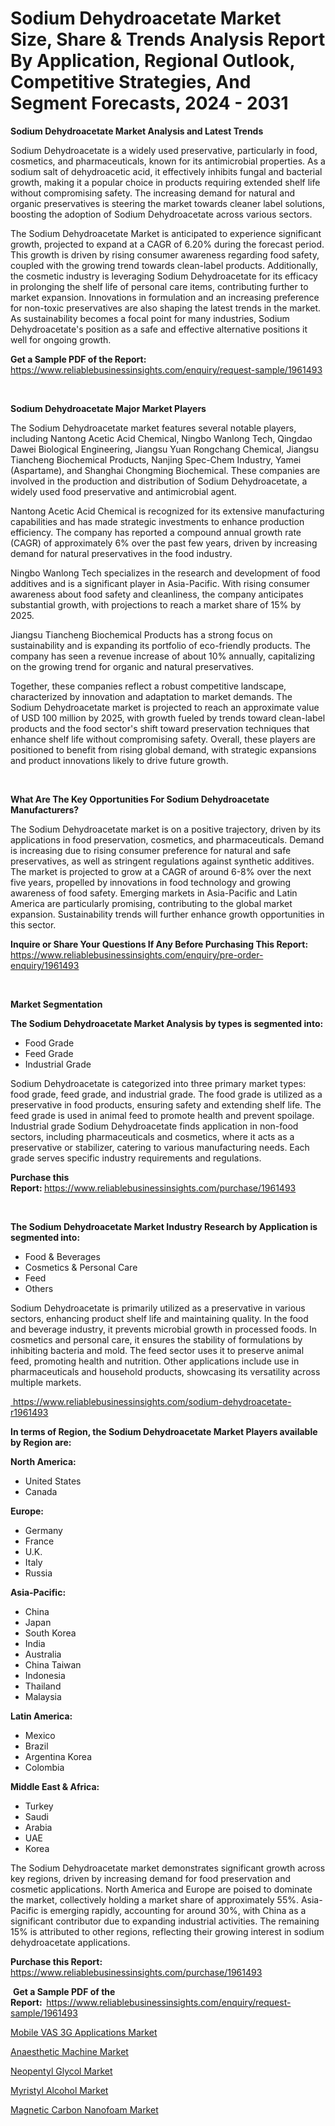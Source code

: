 <p><h1>Sodium Dehydroacetate Market Size, Share & Trends Analysis Report By Application, Regional Outlook, Competitive Strategies, And Segment Forecasts, 2024 - 2031</h1></p><p><strong>Sodium Dehydroacetate Market Analysis and Latest Trends</strong></p>
<p><p>Sodium Dehydroacetate is a widely used preservative, particularly in food, cosmetics, and pharmaceuticals, known for its antimicrobial properties. As a sodium salt of dehydroacetic acid, it effectively inhibits fungal and bacterial growth, making it a popular choice in products requiring extended shelf life without compromising safety. The increasing demand for natural and organic preservatives is steering the market towards cleaner label solutions, boosting the adoption of Sodium Dehydroacetate across various sectors.</p><p>The Sodium Dehydroacetate Market is anticipated to experience significant growth, projected to expand at a CAGR of 6.20% during the forecast period. This growth is driven by rising consumer awareness regarding food safety, coupled with the growing trend towards clean-label products. Additionally, the cosmetic industry is leveraging Sodium Dehydroacetate for its efficacy in prolonging the shelf life of personal care items, contributing further to market expansion. Innovations in formulation and an increasing preference for non-toxic preservatives are also shaping the latest trends in the market. As sustainability becomes a focal point for many industries, Sodium Dehydroacetate's position as a safe and effective alternative positions it well for ongoing growth.</p></p>
<p><strong>Get a Sample PDF of the Report:&nbsp;</strong> <a href="https://www.reliablebusinessinsights.com/enquiry/request-sample/1961493?utm_campaign=96&utm_medium=2&utm_source=Github&utm_content=ia&utm_term=06112024&utm_id=sodium-dehydroacetate">https://www.reliablebusinessinsights.com/enquiry/request-sample/1961493</a></p>
<p>&nbsp;</p>
<p><strong>Sodium Dehydroacetate Major Market Players</strong></p>
<p><p>The Sodium Dehydroacetate market features several notable players, including Nantong Acetic Acid Chemical, Ningbo Wanlong Tech, Qingdao Dawei Biological Engineering, Jiangsu Yuan Rongchang Chemical, Jiangsu Tiancheng Biochemical Products, Nanjing Spec-Chem Industry, Yamei (Aspartame), and Shanghai Chongming Biochemical. These companies are involved in the production and distribution of Sodium Dehydroacetate, a widely used food preservative and antimicrobial agent.</p><p>Nantong Acetic Acid Chemical is recognized for its extensive manufacturing capabilities and has made strategic investments to enhance production efficiency. The company has reported a compound annual growth rate (CAGR) of approximately 6% over the past few years, driven by increasing demand for natural preservatives in the food industry.</p><p>Ningbo Wanlong Tech specializes in the research and development of food additives and is a significant player in Asia-Pacific. With rising consumer awareness about food safety and cleanliness, the company anticipates substantial growth, with projections to reach a market share of 15% by 2025.</p><p>Jiangsu Tiancheng Biochemical Products has a strong focus on sustainability and is expanding its portfolio of eco-friendly products. The company has seen a revenue increase of about 10% annually, capitalizing on the growing trend for organic and natural preservatives. </p><p>Together, these companies reflect a robust competitive landscape, characterized by innovation and adaptation to market demands. The Sodium Dehydroacetate market is projected to reach an approximate value of USD 100 million by 2025, with growth fueled by trends toward clean-label products and the food sector's shift toward preservation techniques that enhance shelf life without compromising safety. Overall, these players are positioned to benefit from rising global demand, with strategic expansions and product innovations likely to drive future growth.</p></p>
<p>&nbsp;</p>
<p><strong>What Are The Key Opportunities For Sodium Dehydroacetate Manufacturers?</strong></p>
<p><p>The Sodium Dehydroacetate market is on a positive trajectory, driven by its applications in food preservation, cosmetics, and pharmaceuticals. Demand is increasing due to rising consumer preference for natural and safe preservatives, as well as stringent regulations against synthetic additives. The market is projected to grow at a CAGR of around 6-8% over the next five years, propelled by innovations in food technology and growing awareness of food safety. Emerging markets in Asia-Pacific and Latin America are particularly promising, contributing to the global market expansion. Sustainability trends will further enhance growth opportunities in this sector.</p></p>
<p><strong>Inquire or Share Your Questions If Any Before Purchasing This Report:</strong> <a href="https://www.reliablebusinessinsights.com/enquiry/pre-order-enquiry/1961493?utm_campaign=96&utm_medium=2&utm_source=Github&utm_content=ia&utm_term=06112024&utm_id=sodium-dehydroacetate">https://www.reliablebusinessinsights.com/enquiry/pre-order-enquiry/1961493</a></p>
<p>&nbsp;</p>
<p><strong>Market Segmentation</strong></p>
<p><strong>The Sodium Dehydroacetate Market Analysis by types is segmented into:</strong></p>
<p><ul><li>Food Grade</li><li>Feed Grade</li><li>Industrial Grade</li></ul></p>
<p><p>Sodium Dehydroacetate is categorized into three primary market types: food grade, feed grade, and industrial grade. The food grade is utilized as a preservative in food products, ensuring safety and extending shelf life. The feed grade is used in animal feed to promote health and prevent spoilage. Industrial grade Sodium Dehydroacetate finds application in non-food sectors, including pharmaceuticals and cosmetics, where it acts as a preservative or stabilizer, catering to various manufacturing needs. Each grade serves specific industry requirements and regulations.</p></p>
<p><strong>Purchase this Report:&nbsp;</strong><a href="https://www.reliablebusinessinsights.com/purchase/1961493?utm_campaign=96&utm_medium=2&utm_source=Github&utm_content=ia&utm_term=06112024&utm_id=sodium-dehydroacetate">https://www.reliablebusinessinsights.com/purchase/1961493</a></p>
<p>&nbsp;</p>
<p><strong>The Sodium Dehydroacetate Market Industry Research by Application is segmented into:</strong></p>
<p><ul><li>Food & Beverages</li><li>Cosmetics & Personal Care</li><li>Feed</li><li>Others</li></ul></p>
<p><p>Sodium Dehydroacetate is primarily utilized as a preservative in various sectors, enhancing product shelf life and maintaining quality. In the food and beverage industry, it prevents microbial growth in processed foods. In cosmetics and personal care, it ensures the stability of formulations by inhibiting bacteria and mold. The feed sector uses it to preserve animal feed, promoting health and nutrition. Other applications include use in pharmaceuticals and household products, showcasing its versatility across multiple markets.</p></p>
<p><a href="https://www.reliablebusinessinsights.com/sodium-dehydroacetate-r1961493?utm_campaign=96&utm_medium=2&utm_source=Github&utm_content=ia&utm_term=06112024&utm_id=sodium-dehydroacetate">&nbsp;https://www.reliablebusinessinsights.com/sodium-dehydroacetate-r1961493</a></p>
<p><strong>In terms of Region, the Sodium Dehydroacetate Market Players available by Region are:</strong></p>
<p>
    <p> <strong> North America: </strong>
        <ul>
            <li>United States</li>
            <li>Canada</li>
        </ul>
        </p> 
    <p> <strong> Europe: </strong>
        <ul>
            <li>Germany</li>
            <li>France</li>
            <li>U.K.</li>
            <li>Italy</li>
            <li>Russia</li>
        </ul>
        </p> 
    <p> <strong> Asia-Pacific: </strong>
        <ul>
            <li>China</li>
            <li>Japan</li>
            <li>South Korea</li>
            <li>India</li>
            <li>Australia</li>
            <li>China Taiwan</li>
            <li>Indonesia</li>
            <li>Thailand</li>
            <li>Malaysia</li>
        </ul>
        </p> 
    <p> <strong> Latin America: </strong>
        <ul>
            <li>Mexico</li>
            <li>Brazil</li>
            <li>Argentina Korea</li>
            <li>Colombia</li>
        </ul>
        </p> 
    <p> <strong> Middle East & Africa: </strong>
        <ul>
            <li>Turkey</li>
            <li>Saudi</li>
            <li>Arabia</li>
            <li>UAE</li>
            <li>Korea</li>
        </ul>
    </p>
    </p>
<p><p>The Sodium Dehydroacetate market demonstrates significant growth across key regions, driven by increasing demand for food preservation and cosmetic applications. North America and Europe are poised to dominate the market, collectively holding a market share of approximately 55%. Asia-Pacific is emerging rapidly, accounting for around 30%, with China as a significant contributor due to expanding industrial activities. The remaining 15% is attributed to other regions, reflecting their growing interest in sodium dehydroacetate applications.</p></p>
<p><strong>Purchase this Report: </strong><a href="https://www.reliablebusinessinsights.com/purchase/1961493?utm_campaign=96&utm_medium=2&utm_source=Github&utm_content=ia&utm_term=06112024&utm_id=sodium-dehydroacetate">https://www.reliablebusinessinsights.com/purchase/1961493</a></p>
<p>&nbsp;<strong>Get a Sample PDF of the Report:&nbsp;&nbsp;</strong><a href="https://www.reliablebusinessinsights.com/enquiry/request-sample/1961493?utm_campaign=96&utm_medium=2&utm_source=Github&utm_content=ia&utm_term=06112024&utm_id=sodium-dehydroacetate">https://www.reliablebusinessinsights.com/enquiry/request-sample/1961493</a></p>
<p><strong></strong></p>
<p><p><a href="https://www.linkedin.com/pulse/mobile-vas-3g-applications-market-analysis-report-global-insights-pamye?utm_campaign=96&utm_medium=2&utm_source=Github&utm_content=ia&utm_term=06112024&utm_id=sodium-dehydroacetate">Mobile VAS 3G Applications Market</a></p><p><a href="https://issuu.com/reportprime-2/docs/anaesthetic-machine-market-size-203_b744baa96e88dd?utm_campaign=96&utm_medium=2&utm_source=Github&utm_content=ia&utm_term=06112024&utm_id=sodium-dehydroacetate">Anaesthetic Machine Market</a></p><p><a href="https://github.com/MegiMusaj575/Market-Research-Report-List-1/blob/main/neopentyl-glycol-market.md?utm_campaign=96&utm_medium=2&utm_source=Github&utm_content=ia&utm_term=06112024&utm_id=sodium-dehydroacetate">Neopentyl Glycol Market</a></p><p><a href="https://github.com/jennyt6m/Market-Research-Report-List-1/blob/main/myristyl-alcohol-market.md?utm_campaign=96&utm_medium=2&utm_source=Github&utm_content=ia&utm_term=06112024&utm_id=sodium-dehydroacetate">Myristyl Alcohol Market</a></p><p><a href="https://www.linkedin.com/pulse/magnetic-carbon-nanofoam-market-research-report-2024-jn7fe?utm_campaign=96&utm_medium=2&utm_source=Github&utm_content=ia&utm_term=06112024&utm_id=sodium-dehydroacetate">Magnetic Carbon Nanofoam Market</a></p></p>